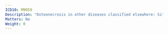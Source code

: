 ```yaml
---
ICD10: M9059
Description: "Osteonecrosis in other diseases classified elsewhere: Site unspecified"
Matters: No
Weight: 0
---
```

